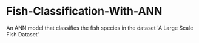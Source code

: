 # Fish-Classification-With-ANN
An ANN model that classifies the fish species in the dataset 'A Large Scale Fish Dataset'
